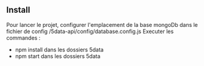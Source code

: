 ## Install

Pour lancer le projet, configurer l'emplacement de la base mongoDb dans le fichier de config /5data-api/config/database.config.js
Executer les commandes :
- npm install dans les dossiers 5data
- npm start dans les dossiers 5data
